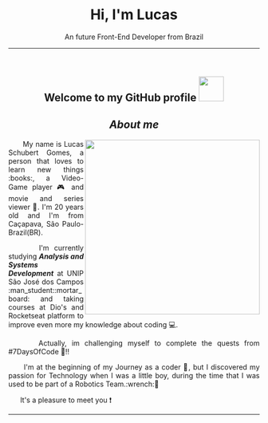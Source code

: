 <header>
  <h1 align="center"><strong>Hi, I'm Lucas</strong></h1>
  <p align="center">An future Front-End Developer from Brazil<p><hr>
</header>

<body>
    <h2 align="center">Welcome to my GitHub profile <img src="https://user-images.githubusercontent.com/103296710/168143221-8c65d04c-eef2-4122-a280-2adca415b02a.gif" width="50px"</h2>
  <h2 align="center"> <strong><em>About me</em></strong></h2>
  <p align="justify">
    <img src="https://user-images.githubusercontent.com/103296710/168145504-7309e166-e617-44f4-aedb-20e3a7fb2c31.gif" width="350px" align="right">
  </P>
  <P align="justify">
  &nbsp &nbsp &nbsp My name is Lucas Schubert Gomes, a person that loves to learn new things :books:, a Video-Game player 🎮 and movie and series viewer 📸. I'm 20 years old and I'm from Caçapava, São Paulo-Brazil(BR). 
  </P>
  <P align="justify">
    &nbsp &nbsp &nbsp I'm currently studying <strong><em>Analysis and Systems Development</em></strong> at UNIP São José dos Campos :man_student::mortar_board: and taking courses at Dio's and Rocketseat platform to improve even more my knowledge about coding 💻.
  </p>
  <P align="justify">
        &nbsp &nbsp &nbsp Actually, im challenging myself to complete the quests from #7DaysOfCode 📆!!
  </P>
<p align="justify">
        &nbsp &nbsp &nbsp I'm at the beginning of my Journey as a coder 🚀, but I discovered my passion for Technology when I was a little boy, during the time that I was used to be part of a Robotics Team.:wrench:🤖
  </p>
  <p align="justify">
        &nbsp &nbsp &nbsp It's a pleasure to meet you ❗
   </P>
   <hr>
  </body>
